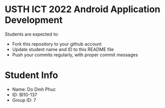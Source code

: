 # USTH ICT 2022 Android Application Development

Students are expected to:

-   Fork this repository to your github account
-   Update student name and ID to this README file
-   Push your commits regularly, with proper commit messages

# Student Info

-   Name: Do Dinh Phuc
-   ID: BI10-137
-   Group ID: 7
